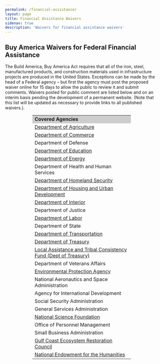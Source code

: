 ```yaml
---
permalink: /financial-assistance/
layout: page
title: Financial Assistance Waivers
sidenav: true
description: 'Waivers for financial assistance waivers'
---
```


## Buy America Waivers for Federal Financial Assistance

The Build America, Buy America Act requires that all of the iron, steel, manufactured products, and construction materials used in infrastructure projects are produced in the United States. Exceptions can be made by the head of a Federal agency – but first the agency must post the proposed waiver online for 15 days to allow the public to review it and submit comments. Waivers posted for public comment are listed below and on an interim basis pending the development of a permanent website. (Note that this list will be updated as necessary to provide links to all published waivers.).

<table 
  style="margin-left: auto;
        margin-right: auto;
        width: 325px"
  > 
  <tr>
    <td style="background-color: #CDCDCD"><b>Covered Agencies</b></td>
  </tr>
  <tr>
    <td><a target="_blank" href="https://www.ocfo.usda.gov/federal-financial-assistance-policy/USDABuyAmericaWaiver">Department of Agriculture</a></td>
  </tr>
  <tr>
      <td><a target="_blank" href="https://www.commerce.gov/oam">Department of Commerce</a></td>
  </tr>
  <tr>
    <td>Department of Defense</td>
  </tr>
  <tr>
    <td><a target="_blank" href="https://www2.ed.gov/policy/fund/guid/buy-america/index.html">Department of Education</a></td>
  </tr>
  <tr>
    <td><a target="_blank" href="https://www.energy.gov/management/financial-assistance">Department of Energy</a></td>
  </tr>
   <tr>
    <td>Department of Health and Human Services</td>
  </tr> 
  <tr>
    <td><a target="_blank" href="https://www.fema.gov/grants/policy-guidance/buy-america">Department of Homeland Security</a></td>
  </tr> 
  <tr>
     <td><a target="_blank" href="https://www.hud.gov/program_offices/general_counsel/BABA">Department of Housing and Urban Development</a></td>
  </tr> 
  <tr>
    <td><a target="_blank" href="https://www.doi.gov/grants/buyamerica">Department of Interior</a></td>
  </tr> 
  <tr>
    <td>Department of Justice</td>
  </tr> 
  <tr>
   <td><a target="_blank" href="https://www.dol.gov/agencies/oasam/centers-offices/office-of-the-senior-procurement-executive/buy-america-waivers">Department of Labor</a></td>
  </tr> 
  <tr>
    <td>Department of State</td>
  </tr> 
  <tr>
    <td><a target="_blank" href="https://www.transportation.gov/office-policy/transportation-policy/made-in-america">Department of Transportation</a></td>
  </tr> 
  <tr>
     <td><a target="_blank" href="https://home.treasury.gov/policy-issues/financial-markets-financial-institutions-and-fiscal-service/restore-act/restore-act-buy-america-preference">Department of Treasury</a></td>
  </tr> 
   <tr>
     <td><a target="_blank" href="https://home.treasury.gov/policy-issues/coronavirus/assistance-for-state-local-and-tribal-governments/local-assistance-and-tribal-consistency-fund">Local Assistance and Tribal Consistency Fund (Dept of Treasury)</a></td>
  </tr> 
  <tr>
    <td>Department of Veterans Affairs</td>
  </tr>
  <tr>
    <td><a target="_blank" href="https://www.epa.gov/cwsrf/build-america-buy-america-baba-waivers-open-public-comment">Environmental Protection Agency</a></td>
  </tr>
  <tr>
    <td>National Aeronautics and Space Administration</td>
  </tr>
  <tr>
    <td>Agency for International Development</td>
  </tr>
  <tr>
    <td>Social Security Administration</td>
  </tr>
  <tr>
    <td>General Services Administration</td>
  </tr>
  <tr>
     <td><a target="_blank" href="https://beta.nsf.gov/funding/build-america-buy-america">National Science Foundation</a></td>
  </tr>
  <tr>
    <td>Office of Personnel Management</td>
  </tr>
  <tr>
    <td>Small Business Administration</td>
  </tr>
  <tr>
      <td><a target="_blank" href="https://www.restorethegulf.gov/build-america-buy-america">Gulf Coast Ecosystem Restoration Council</a></td>
  </tr>
  <tr>
     <td><a target="_blank" href="https://www.neh.gov/neh_buildamericabuyamerica_waivers">National Endowment for the Humanities</a></td>
  </tr>
</table>
